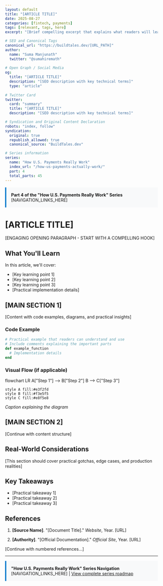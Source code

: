 ```yaml
---
layout: default
title: "[ARTICLE TITLE]"
date: 2025-08-27
categories: [fintech, payments]
tags: [relevant, tags, here]
excerpt: "[Brief compelling excerpt that explains what readers will learn]"

# SEO and Canonical Tags
canonical_url: "https://buildtales.dev/[URL_PATH]"
author:
  name: "Suma Manjunath"
  twitter: "@sumahiremath"
  
# Open Graph / Social Media
og:
  title: "[ARTICLE TITLE]"
  description: "[SEO description with key technical terms]"
  type: "article"
  
# Twitter Card
twitter:
  card: "summary"
  title: "[ARTICLE TITLE]"
  description: "[SEO description with key technical terms]"

# Syndication and Original Content Declaration
robots: "index, follow"
syndication:
  original: true
  republish_allowed: true
  canonical_source: "BuildTales.dev"

# Series information
series:
  name: "How U.S. Payments Really Work"
  index_url: "/how-us-payments-actually-work/"
  part: 4
  total_parts: 45
---
```


<!-- Series Navigation -->
<div style="background: #f8f9fa; border-left: 4px solid #007acc; padding: 1rem; margin: 1rem 0;">
  <strong>Part 4 of the "How U.S. Payments Really Work" Series</strong><br>
  [NAVIGATION_LINKS_HERE]
</div>

# [ARTICLE TITLE]

[ENGAGING OPENING PARAGRAPH - START WITH A COMPELLING HOOK]

## What You'll Learn

In this article, we'll cover:
- [Key learning point 1]
- [Key learning point 2]
- [Key learning point 3]
- [Practical implementation details]

## [MAIN SECTION 1]

[Content with code examples, diagrams, and practical insights]

### Code Example

```ruby
# Practical example that readers can understand and use
# Include comments explaining the important parts
def example_function
  # Implementation details
end
```

### Visual Flow (if applicable)

<div class="mermaid">
flowchart LR
    A["Step 1"] --> B["Step 2"]
    B --> C["Step 3"]
    
    style A fill:#e3f2fd
    style B fill:#f3e5f5
    style C fill:#e8f5e8
</div>

*Caption explaining the diagram*

## [MAIN SECTION 2]

[Continue with content structure]

## Real-World Considerations

[This section should cover practical gotchas, edge cases, and production realities]

## Key Takeaways

- [Practical takeaway 1]
- [Practical takeaway 2]
- [Practical takeaway 3]

## References

1. **[Source Name]**. "[Document Title]." *Website*, Year. [URL]

2. **[Authority]**. "[Official Documentation]." *Official Site*, Year. [URL]

[Continue with numbered references...]

---

<!-- Series Navigation -->
<div style="background: #f8f9fa; border-left: 4px solid #007acc; padding: 1rem; margin: 1rem 0;">
  <strong>"How U.S. Payments Really Work" Series Navigation</strong><br>
  [NAVIGATION_LINKS_HERE] | <a href="/series/payments">View complete series roadmap</a>
</div>
